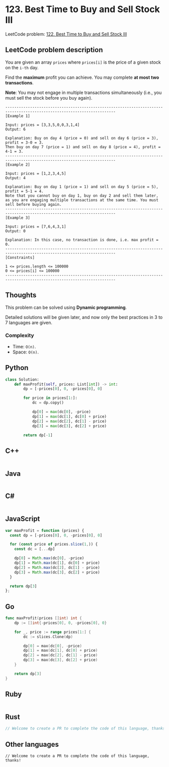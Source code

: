 # 123. Best Time to Buy and Sell Stock III
LeetCode problem: [122. Best Time to Buy and Sell Stock III](https://leetcode.com/problems/best-time-to-buy-and-sell-stock-iii/)

## LeetCode problem description
You are given an array `prices` where `prices[i]` is the price of a given stock on the `i-th` day.

Find the **maximum** profit you can achieve. You may complete **at most two transactions**.

**Note**: You may not engage in multiple transactions simultaneously (i.e., you must sell the stock before you buy again).

```
-----------------------------------------------------------------------------------------------------------------------
[Example 1]

Input: prices = [3,3,5,0,0,3,1,4]
Output: 6

Explanation: Buy on day 4 (price = 0) and sell on day 6 (price = 3), profit = 3-0 = 3.
Then buy on day 7 (price = 1) and sell on day 8 (price = 4), profit = 4-1 = 3.
-----------------------------------------------------------------------------------------------------------------------
[Example 2]

Input: prices = [1,2,3,4,5]
Output: 4

Explanation: Buy on day 1 (price = 1) and sell on day 5 (price = 5), profit = 5-1 = 4.
Note that you cannot buy on day 1, buy on day 2 and sell them later, as you are engaging multiple transactions at the same time. You must sell before buying again.
-----------------------------------------------------------------------------------------------------------------------
[Example 3]

Input: prices = [7,6,4,3,1]
Output: 0

Explanation: In this case, no transaction is done, i.e. max profit = 0.
-----------------------------------------------------------------------------------------------------------------------
[Constraints]

1 <= prices.length <= 100000
0 <= prices[i] <= 100000
-----------------------------------------------------------------------------------------------------------------------
```

## Thoughts
This problem can be solved using **Dynamic programming**.

Detailed solutions will be given later, and now only the best practices in 3 to 7 languages are given.

### Complexity
* Time: `O(n)`.
* Space: `O(n)`.

## Python
```python
class Solution:
    def maxProfit(self, prices: List[int]) -> int:
        dp = [-prices[0], 0, -prices[0], 0]

        for price in prices[1:]:
            dc = dp.copy()

            dp[0] = max(dc[0], -price)
            dp[1] = max(dc[1], dc[0] + price)
            dp[2] = max(dc[2], dc[1] - price)
            dp[3] = max(dc[3], dc[2] + price)

        return dp[-1]
```

## C++
```cpp

```

## Java
```java

```

## C#
```c#

```

## JavaScript
```javascript
var maxProfit = function (prices) {
  const dp = [-prices[0], 0, -prices[0], 0]

  for (const price of prices.slice(1,)) {
    const dc = [...dp]

    dp[0] = Math.max(dc[0], -price)
    dp[1] = Math.max(dc[1], dc[0] + price)
    dp[2] = Math.max(dc[2], dc[1] - price)
    dp[3] = Math.max(dc[3], dc[2] + price)
  }

  return dp[3]
};
```

## Go
```go
func maxProfit(prices []int) int {
    dp := []int{-prices[0], 0, -prices[0], 0}

    for _, price := range prices[1:] {
        dc := slices.Clone(dp)

        dp[0] = max(dc[0], -price)
        dp[1] = max(dc[1], dc[0] + price)
        dp[2] = max(dc[2], dc[1] - price)
        dp[3] = max(dc[3], dc[2] + price)
    }

    return dp[3]
}
```

## Ruby
```ruby
```

## Rust
```rust
// Welcome to create a PR to complete the code of this language, thanks!
```

## Other languages
```
// Welcome to create a PR to complete the code of this language, thanks!
```
